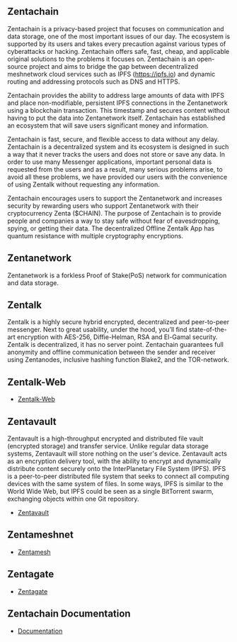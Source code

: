 ## Zentachain

Zentachain is a privacy-based project that focuses on communication and data storage, one of the most important issues of our day. The ecosystem is supported by its users and takes every precaution against various types of cyberattacks or hacking. Zentachain offers safe, fast, cheap, and applicable original solutions to the problems it focuses on. Zentachain is an open-source project and aims to bridge the gap between decentralized meshnetwork cloud services such as IPFS (https://ipfs.io) and dynamic routing and addressing protocols such as DNS and HTTPS.

Zentachain provides the ability to address large amounts of data with IPFS and place non-modifiable, persistent IPFS connections in the Zentanetwork using a blockchain transaction. This timestamp and secures content without having to put the data into Zentanetwork itself. Zentachain has established an ecosystem that will save users significant money and information.

Zentachain is fast, secure, and flexible access to data without any delay. Zentachain is a decentralized system and its ecosystem is designed in such a way that it never tracks the users and does not store or save any data. In order to use many Messenger applications, important personal data is requested from the users and as a result, many serious problems arise, to avoid all these problems, we have provided our users with the convenience of using Zentalk without requesting any information.

Zentachain encourages users to support the Zentanetwork and increases security by rewarding users who support Zentanetwork with their cryptocurrency Zenta ($CHAIN). The purpose of Zentachain is to provide people and companies a way to stay safe without fear of eavesdropping, spying, or getting their data. The decentralized Offline Zentalk App has quantum resistance with multiple cryptography encryptions.

## Zentanetwork
Zentanetwork is a forkless Proof of Stake(PoS) network  for communication and data storage.

## Zentalk

Zentalk is a highly secure hybrid encrypted, decentralized and peer-to-peer messenger. Next to great usability, under the hood, you’ll find state-of-the-art encryption with AES-256, Diffie-Helman, RSA and El-Gamal security. Zentalk is decentralized, it has no server point. Zentachain guarantees full anonymity and offline communication between the sender and receiver using Zentanodes, inclusive hashing function Blake2, and the TOR-network.

## Zentalk-Web

* [Zentalk-Web](https://zentalk.chat)

## Zentavault

Zentavault is a high-throughput encrypted and distributed file vault (encrypted storage) and transfer service. Unlike regular data storage systems, Zentavault will store nothing on the user's device. Zentavault acts as an encryption delivery tool, with the ability to encrypt and dynamically distribute content securely onto the InterPlanetary File System (IPFS). IPFS is a peer-to-peer distributed file system that seeks to connect all computing devices with the same system of files. In some ways, IPFS is similar to the World Wide Web, but IPFS could be seen as a single BitTorrent swarm, exchanging objects within one Git repository.

* [Zentavault](https://github.com/ZentaChain/Zentavault)

## Zentameshnet

* [Zentamesh](https://github.com/ZentaChain/Zentamesh)

## Zentagate

* [Zentagate](https://github.com/ZentaChain/Zentamesh)
 
## Zentachain Documentation

* [Documentation](https://docs.zentachain.io)
